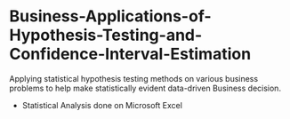 # Business-Applications-of-Hypothesis-Testing-and-Confidence-Interval-Estimation

Applying statistical hypothesis testing methods on various business problems to help make statistically evident data-driven Business decision.
- Statistical Analysis done on Microsoft Excel

